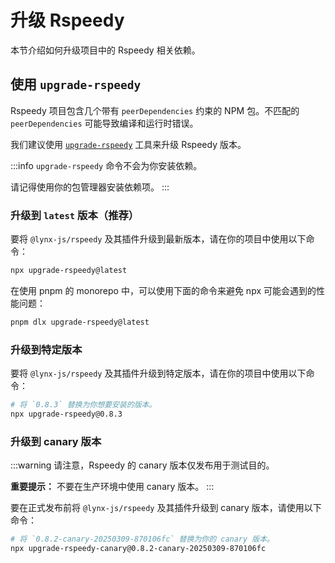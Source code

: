 # 升级 Rspeedy

本节介绍如何升级项目中的 Rspeedy 相关依赖。

## 使用 `upgrade-rspeedy`

Rspeedy 项目包含几个带有 `peerDependencies` 约束的 NPM 包。不匹配的 `peerDependencies` 可能导致编译和运行时错误。

我们建议使用 [`upgrade-rspeedy`](https://npmjs.org/package/upgrade-rspeedy) 工具来升级 Rspeedy 版本。

:::info
`upgrade-rspeedy` 命令不会为你安装依赖。

请记得使用你的包管理器安装依赖项。
:::

### 升级到 `latest` 版本（推荐）

要将 `@lynx-js/rspeedy` 及其插件升级到最新版本，请在你的项目中使用以下命令：

```bash
npx upgrade-rspeedy@latest
```

在使用 pnpm 的 monorepo 中，可以使用下面的命令来避免 npx 可能会遇到的性能问题：

```bash
pnpm dlx upgrade-rspeedy@latest
```

### 升级到特定版本

要将 `@lynx-js/rspeedy` 及其插件升级到特定版本，请在你的项目中使用以下命令：

```bash
# 将 `0.8.3` 替换为你想要安装的版本。
npx upgrade-rspeedy@0.8.3
```

### 升级到 canary 版本

:::warning
请注意，Rspeedy 的 canary 版本仅发布用于测试目的。

**重要提示：** 不要在生产环境中使用 canary 版本。
:::

要在正式发布前将 `@lynx-js/rspeedy` 及其插件升级到 canary 版本，请使用以下命令：

```bash
# 将 `0.8.2-canary-20250309-870106fc` 替换为你的 canary 版本。
npx upgrade-rspeedy-canary@0.8.2-canary-20250309-870106fc
```
